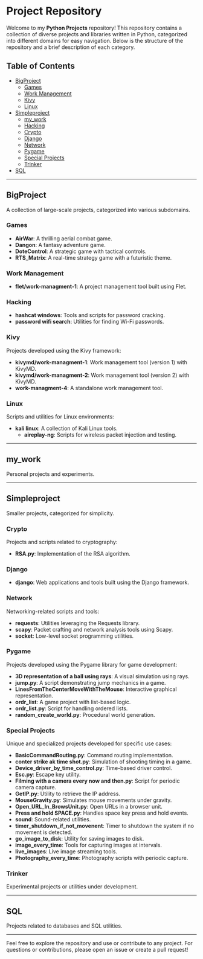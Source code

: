 # Project Repository

Welcome to my **Python Projects** repository! This repository contains a collection of diverse projects and libraries written in Python, categorized into different domains for easy navigation. Below is the structure of the repository and a brief description of each category.

## Table of Contents
- [BigProject](#bigproject)
  - [Games](#games)
  - [Work Management](#work-management)
  - [Kivy](#kivy)
  - [Linux](#linux)
- [Simpleproject](#simpleproject)
  - [my_work](#my_work)
  - [Hacking](#hacking)   
  - [Crypto](#crypto)
  - [Django](#django)
  - [Network](#network)
  - [Pygame](#pygame)
  - [Special Projects](#special-projects)
  - [Trinker](#trinker)
- [SQL](#sql)

---

## BigProject
A collection of large-scale projects, categorized into various subdomains.

### Games
- **AirWar**: A thrilling aerial combat game.
- **Dangon**: A fantasy adventure game.
- **DoteControl**: A strategic game with tactical controls.
- **RTS_Matrix**: A real-time strategy game with a futuristic theme.

### Work Management
- **flet/work-managment-1**: A project management tool built using Flet.

### Hacking
- **hashcat windows**: Tools and scripts for password cracking.
- **password wifi search**: Utilities for finding Wi-Fi passwords.

### Kivy
Projects developed using the Kivy framework:
- **kivymd/work-managment-1**: Work management tool (version 1) with KivyMD.
- **kivymd/work-managment-2**: Work management tool (version 2) with KivyMD.
- **work-managment-4**: A standalone work management tool.

### Linux
Scripts and utilities for Linux environments:
- **kali linux**: A collection of Kali Linux tools.
  - **aireplay-ng**: Scripts for wireless packet injection and testing.

---

## my_work
Personal projects and experiments.

---

## Simpleproject
Smaller projects, categorized for simplicity.

### Crypto
Projects and scripts related to cryptography:
- **RSA.py**: Implementation of the RSA algorithm.

### Django
- **django**: Web applications and tools built using the Django framework.

### Network
Networking-related scripts and tools:
- **requests**: Utilities leveraging the Requests library.
- **scapy**: Packet crafting and network analysis tools using Scapy.
- **socket**: Low-level socket programming utilities.

### Pygame
Projects developed using the Pygame library for game development:
- **3D representation of a ball using rays**: A visual simulation using rays.
- **jump.py**: A script demonstrating jump mechanics in a game.
- **LinesFromTheCenterMoveWithTheMouse**: Interactive graphical representation.
- **ordr_list**: A game project with list-based logic.
- **ordr_list.py**: Script for handling ordered lists.
- **random_create_world.py**: Procedural world generation.

### Special Projects
Unique and specialized projects developed for specific use cases:
- **BasicCommandRouting.py**: Command routing implementation.
- **conter strike ak time shot.py**: Simulation of shooting timing in a game.
- **Device_driver_by_time_control.py**: Time-based driver control.
- **Esc.py**: Escape key utility.
- **Filming with a camera every now and then.py**: Script for periodic camera capture.
- **GetIP.py**: Utility to retrieve the IP address.
- **MouseGravity.py**: Simulates mouse movements under gravity.
- **Open_URL_In_BrowsUnit.py**: Open URLs in a browser unit.
- **Press and hold SPACE.py**: Handles space key press and hold events.
- **sound**: Sound-related utilities.
- **timer_shutdown_if_not_movenent**: Timer to shutdown the system if no movement is detected.
- **go_image_to_disk**: Utility for saving images to disk.
- **image_every_time**: Tools for capturing images at intervals.
- **live_images**: Live image streaming tools.
- **Photography_every_time**: Photography scripts with periodic capture.

### Trinker
Experimental projects or utilities under development.

---

## SQL
Projects related to databases and SQL utilities.

---

Feel free to explore the repository and use or contribute to any project. For questions or contributions, please open an issue or create a pull request!
